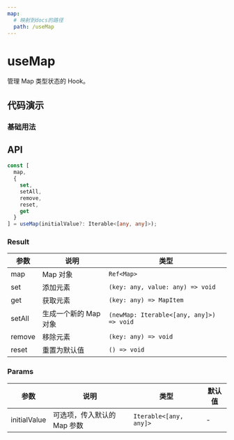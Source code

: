 ```yaml
---
map:
  # 映射到docs的路径
  path: /useMap
---
```


# useMap

管理 Map 类型状态的 Hook。

## 代码演示

### 基础用法

<demo src="./demo/demo.vue"
  language="vue"
  title="基本用法"
  desc="">
</demo>


## API

```typescript
const [
  map,
  {
    set,
    setAll,
    remove,
    reset,
    get
  }
] = useMap(initialValue?: Iterable<[any, any]>);
```

### Result

| 参数   | 说明                  | 类型                                     |
| ------ | --------------------- | ---------------------------------------- |
| map    | Map 对象              | `Ref<Map>`                                    |
| set    | 添加元素              | `(key: any, value: any) => void`         |
| get    | 获取元素              | `(key: any) => MapItem`                  |
| setAll | 生成一个新的 Map 对象 | `(newMap: Iterable<[any, any]>) => void` |
| remove | 移除元素              | `(key: any) => void`                     |
| reset  | 重置为默认值          | `() => void`                             |

### Params

| 参数         | 说明                        | 类型                   | 默认值 |
| ------------ | --------------------------- | ---------------------- | ------ |
| initialValue | 可选项，传入默认的 Map 参数 | `Iterable<[any, any]>` | -      |